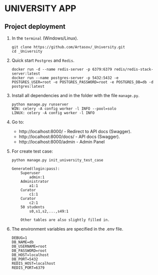 # UNIVERSITY APP

## **Project deployment**

1. In the `terminal` (Windows/Linux).

    ```
    git clone https://github.com/Artasov/_University.git
    cd _University
    ```
2. Quick start `Postgres` and `Redis`.
    ```
    docker run -d --name redis-server -p 6379:6379 redis/redis-stack-server:latest
    docker run --name postgres-server -p 5432:5432 -e POSTGRES_USER=root -e POSTGRES_PASSWORD=root -e POSTGRES_DB=db -d postgres:latest
    ```
3. Install all dependencies and in the folder with the file `manage.py`.
    ```
    python manage.py runserver
    WIN: celery -A config worker -l INFO --pool=solo
    LINUX: celery -A config worker -l INFO
    ```
4. Go to:
    - http://localhost:8000/ - Redirect to API docs (Swagger).
    - http://localhost:8000/docs/ - API docs (Swagger).
    - http://localhost:8000/admin - Admin Panel
    
6. For create test case:
    ```
    python manage.py init_university_test_case
    ```
    ```
    Generated(login:pass):
        Superuser
            admin:1
        Administrator 
            a1:1
        Curator 
            c1:1   
        Curator 
            c2:1
        50 students  
            s0,s1,s2,...,s49:1
        
        Other tables are also slightly filled in.
    ```

7. The environment variables are specified in the .env file.
    ```
    DEBUG=1
    DB_NAME=db
    DB_USERNAME=root
    DB_PASSWORD=root
    DB_HOST=localhost
    DB_PORT=5432
    REDIS_HOST=localhost
    REDIS_PORT=6379
    ```